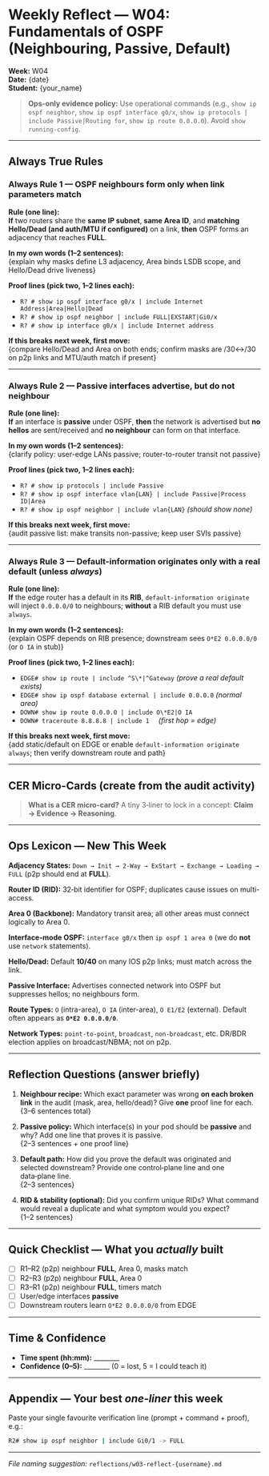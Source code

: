 # Weekly Reflect — W04: Fundamentals of OSPF (Neighbouring, Passive, Default)

**Week:** W04  
**Date:** {date}  
**Student:** {your_name}

> **Ops-only evidence policy:** Use operational commands (e.g., `show ip ospf neighbor`, `show ip ospf interface g0/x`, `show ip protocols | include Passive|Routing for`, `show ip route 0.0.0.0`). Avoid `show running-config`.

---

## Always True Rules

### Always Rule 1 — OSPF neighbours form only when link parameters match
**Rule (one line):**  
**If** two routers share the **same IP subnet**, **same Area ID**, and **matching Hello/Dead (and auth/MTU if configured)** on a link, **then** OSPF forms an adjacency that reaches **FULL**.

**In my own words (1–2 sentences):**  
{explain why masks define L3 adjacency, Area binds LSDB scope, and Hello/Dead drive liveness}

**Proof lines (pick two, 1–2 lines each):**
- `R? # show ip ospf interface g0/x | include Internet Address|Area|Hello|Dead`
- `R? # show ip ospf neighbor | include FULL|EXSTART|Gi0/x`
- `R? # show ip interface g0/x | include Internet address`

**If this breaks next week, first move:**  
{compare Hello/Dead and Area on both ends; confirm masks are /30↔/30 on p2p links and MTU/auth match if present}

---

### Always Rule 2 — Passive interfaces advertise, but do not neighbour
**Rule (one line):**  
**If** an interface is **passive** under OSPF, **then** the network is advertised but **no hellos** are sent/received and **no neighbour** can form on that interface.

**In my own words (1–2 sentences):**  
{clarify policy: user-edge LANs passive; router-to-router transit not passive}

**Proof lines (pick two, 1–2 lines each):**
- `R? # show ip protocols | include Passive`
- `R? # show ip ospf interface vlan{LAN} | include Passive|Process ID|Area`
- `R? # show ip ospf neighbor | include vlan{LAN}` *(should show none)*

**If this breaks next week, first move:**  
{audit passive list: make transits non-passive; keep user SVIs passive}

---

### Always Rule 3 — Default-information originates only with a real default (unless *always*)
**Rule (one line):**  
**If** the edge router has a default in its **RIB**, `default-information originate` will inject `0.0.0.0/0` to neighbours; **without** a RIB default you must use `always`.

**In my own words (1–2 sentences):**  
{explain OSPF depends on RIB presence; downstream sees `O*E2 0.0.0.0/0` (or `O IA` in stub)}

**Proof lines (pick two, 1–2 lines each):**
- `EDGE# show ip route | include ^S\*|^Gateway` *(prove a real default exists)*
- `EDGE# show ip ospf database external | include 0.0.0.0` *(normal area)*
- `DOWN# show ip route 0.0.0.0 | include O\*E2|O IA`
- `DOWN# traceroute 8.8.8.8 | include 1  ` *(first hop = edge)*

**If this breaks next week, first move:**  
{add static/default on EDGE or enable `default-information originate always`; then verify downstream route and path}

---

## CER Micro-Cards (create from the audit activity)

> **What is a CER micro-card?** A tiny 3‑liner to lock in a concept: **Claim → Evidence → Reasoning**.  

---

## Ops Lexicon — New This Week

**Adjacency States:** `Down → Init → 2-Way → ExStart → Exchange → Loading → FULL` (p2p should end at **FULL**).

**Router ID (RID):** 32‑bit identifier for OSPF; duplicates cause issues on multi-access.

**Area 0 (Backbone):** Mandatory transit area; all other areas must connect logically to Area 0.

**Interface‑mode OSPF:** `interface g0/x` then `ip ospf 1 area 0` (we do **not** use `network` statements).

**Hello/Dead:** Default **10/40** on many IOS p2p links; must match across the link.

**Passive Interface:** Advertises connected network into OSPF but suppresses hellos; no neighbours form.

**Route Types:** `O` (intra-area), `O IA` (inter-area), `O E1/E2` (external). Default often appears as **`O*E2 0.0.0.0/0`**.

**Network Types:** `point-to-point`, `broadcast`, `non-broadcast`, etc. DR/BDR election applies on broadcast/NBMA; not on p2p.

---

## Reflection Questions (answer briefly)

1. **Neighbour recipe:** Which exact parameter was wrong **on each broken link** in the audit (mask, area, hello/dead)? Give **one** proof line for each.  
   {3–6 sentences total}

2. **Passive policy:** Which interface(s) in your pod should be **passive** and why? Add one line that proves it is passive.  
   {2–3 sentences + one proof line}

3. **Default path:** How did you prove the default was originated and selected downstream? Provide one control‑plane line and one data‑plane line.  
   {2–3 sentences}

4. **RID & stability (optional):** Did you confirm unique RIDs? What command would reveal a duplicate and what symptom would you expect?  
   {1–2 sentences}

---

## Quick Checklist — What you *actually* built
- [ ] R1–R2 (p2p) neighbour **FULL**, Area 0, masks match  
- [ ] R2–R3 (p2p) neighbour **FULL**, Area 0  
- [ ] R3–R1 (p2p) neighbour **FULL**, timers match  
- [ ] User/edge interfaces **passive**  
- [ ] Downstream routers learn `O*E2 0.0.0.0/0` from EDGE

---

## Time & Confidence
- **Time spent (hh:mm):** ________  
- **Confidence (0–5):** ________ (0 = lost, 5 = I could teach it)

---

## Appendix — Your best *one‑liner* this week
Paste your single favourite verification line (prompt + command + proof), e.g.:

```bash
R2# show ip ospf neighbor | include Gi0/1 -> FULL
```


---

*File naming suggestion:* `reflections/w03-reflect-{username}.md`
